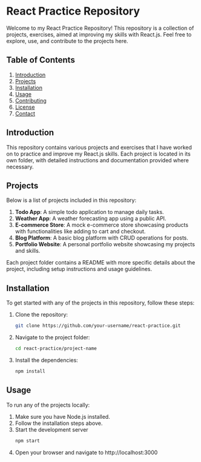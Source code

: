 # React Practice Repository

Welcome to my React Practice Repository! This repository is a collection of projects, exercises, aimed at improving my skills with React.js. Feel free to explore, use, and contribute to the projects here.

## Table of Contents

1. [Introduction](#introduction)
2. [Projects](#projects)
3. [Installation](#installation)
4. [Usage](#usage)
5. [Contributing](#contributing)
6. [License](#license)
7. [Contact](#contact)

## Introduction

This repository contains various projects and exercises that I have worked on to practice and improve my React.js skills. Each project is located in its own folder, with detailed instructions and documentation provided where necessary.

## Projects

Below is a list of projects included in this repository:

1. **Todo App**: A simple todo application to manage daily tasks.
2. **Weather App**: A weather forecasting app using a public API.
3. **E-commerce Store**: A mock e-commerce store showcasing products with functionalities like adding to cart and checkout.
4. **Blog Platform**: A basic blog platform with CRUD operations for posts.
5. **Portfolio Website**: A personal portfolio website showcasing my projects and skills.

Each project folder contains a README with more specific details about the project, including setup instructions and usage guidelines.

## Installation

To get started with any of the projects in this repository, follow these steps:

1. Clone the repository:
   ```bash
   git clone https://github.com/your-username/react-practice.git
   ```
2. Navigate to the project folder:
   ```bash
   cd react-practice/project-name
   ```
3. Install the dependencies:
   ```bash
   npm install
   ```

## Usage

To run any of the projects locally:

1. Make sure you have Node.js installed.
2. Follow the installation steps above.
3. Start the development server
   ```bash
   npm start
4. Open your browser and navigate to http://localhost:3000
